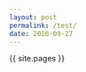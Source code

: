 ```yaml
---
layout: post
permalink: /test/
date: 2016-09-27
---
```


<div class="post">
{{ site.pages }}
<br>

<!--
{{site.posts }}
<br>
{{ site.static_files }}
<br>
{{ site.collections }}
<br>
{{ site.documents }}
<br>
{{ page.categories }}
<br>
{{ page.date }}
-->

</div>

